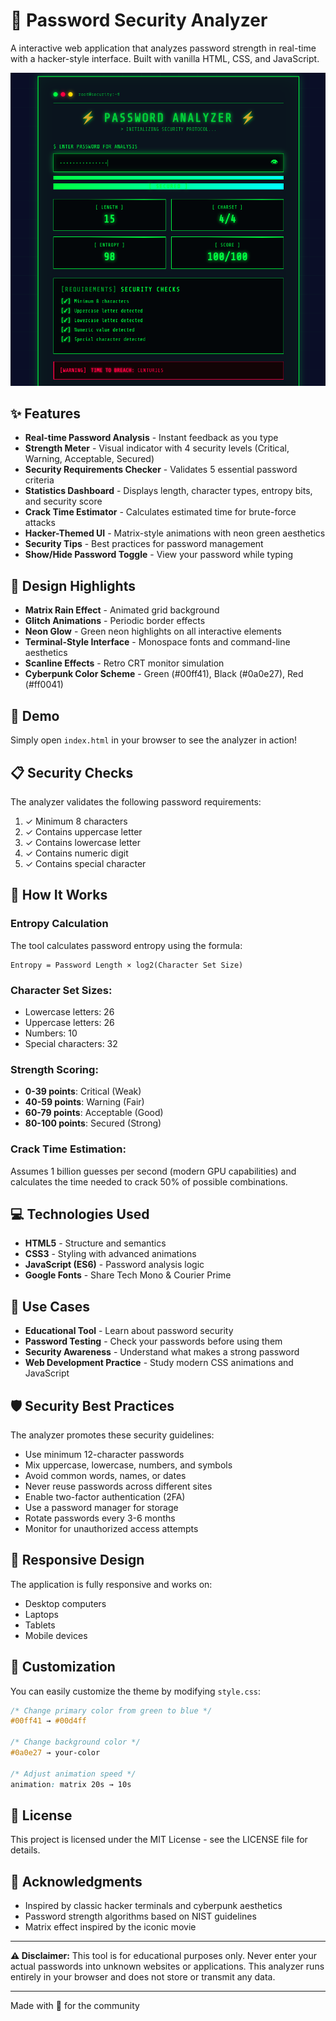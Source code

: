 # 🔐 Password Security Analyzer

A interactive web application that analyzes password strength in real-time with a hacker-style interface. Built with vanilla HTML, CSS, and JavaScript.

![Password Security Analyzer](Password-Security-Analyzer.png)

## ✨ Features

- **Real-time Password Analysis** - Instant feedback as you type
- **Strength Meter** - Visual indicator with 4 security levels (Critical, Warning, Acceptable, Secured)
- **Security Requirements Checker** - Validates 5 essential password criteria
- **Statistics Dashboard** - Displays length, character types, entropy bits, and security score
- **Crack Time Estimator** - Calculates estimated time for brute-force attacks
- **Hacker-Themed UI** - Matrix-style animations with neon green aesthetics
- **Security Tips** - Best practices for password management
- **Show/Hide Password Toggle** - View your password while typing

## 🎨 Design Highlights

- **Matrix Rain Effect** - Animated grid background
- **Glitch Animations** - Periodic border effects
- **Neon Glow** - Green neon highlights on all interactive elements
- **Terminal-Style Interface** - Monospace fonts and command-line aesthetics
- **Scanline Effects** - Retro CRT monitor simulation
- **Cyberpunk Color Scheme** - Green (#00ff41), Black (#0a0e27), Red (#ff0041)

## 🚀 Demo

Simply open `index.html` in your browser to see the analyzer in action!

## 📋 Security Checks

The analyzer validates the following password requirements:

1. ✓ Minimum 8 characters
2. ✓ Contains uppercase letter
3. ✓ Contains lowercase letter
4. ✓ Contains numeric digit
5. ✓ Contains special character

## 🔬 How It Works

### Entropy Calculation
The tool calculates password entropy using the formula:
```
Entropy = Password Length × log2(Character Set Size)
```

### Character Set Sizes:
- Lowercase letters: 26
- Uppercase letters: 26
- Numbers: 10
- Special characters: 32

### Strength Scoring:
- **0-39 points**: Critical (Weak)
- **40-59 points**: Warning (Fair)
- **60-79 points**: Acceptable (Good)
- **80-100 points**: Secured (Strong)

### Crack Time Estimation:
Assumes 1 billion guesses per second (modern GPU capabilities) and calculates the time needed to crack 50% of possible combinations.

## 💻 Technologies Used

- **HTML5** - Structure and semantics
- **CSS3** - Styling with advanced animations
- **JavaScript (ES6)** - Password analysis logic
- **Google Fonts** - Share Tech Mono & Courier Prime

## 🎯 Use Cases

- **Educational Tool** - Learn about password security
- **Password Testing** - Check your passwords before using them
- **Security Awareness** - Understand what makes a strong password
- **Web Development Practice** - Study modern CSS animations and JavaScript

## 🛡️ Security Best Practices

The analyzer promotes these security guidelines:

- Use minimum 12-character passwords
- Mix uppercase, lowercase, numbers, and symbols
- Avoid common words, names, or dates
- Never reuse passwords across different sites
- Enable two-factor authentication (2FA)
- Use a password manager for storage
- Rotate passwords every 3-6 months
- Monitor for unauthorized access attempts

## 📱 Responsive Design

The application is fully responsive and works on:
- Desktop computers
- Laptops
- Tablets
- Mobile devices

## 🎨 Customization

You can easily customize the theme by modifying `style.css`:

```css
/* Change primary color from green to blue */
#00ff41 → #00d4ff

/* Change background color */
#0a0e27 → your-color

/* Adjust animation speed */
animation: matrix 20s → 10s
```

## 📝 License

This project is licensed under the MIT License - see the LICENSE file for details.

## 🙏 Acknowledgments

- Inspired by classic hacker terminals and cyberpunk aesthetics
- Password strength algorithms based on NIST guidelines
- Matrix effect inspired by the iconic movie

---

**⚠️ Disclaimer:** This tool is for educational purposes only. Never enter your actual passwords into unknown websites or applications. This analyzer runs entirely in your browser and does not store or transmit any data.

---

Made with 💚 for the community